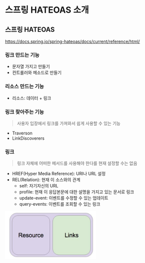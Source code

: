 # 스프링 HATEOAS 소개
## 스프링 HATEOAS
https://docs.spring.io/spring-hateoas/docs/current/reference/html/
### 링크 만드는 기능
- 문자열 가지고 만들기
- 컨트롤러와 메소드로 만들기
### 리소스 만드는 기능
- 리소스: 데이터 + 링크
### 링크 찾아주는 기능
> 사용자 입장에서 링크를 가져와서 쉽게 사용할 수 있는 기능  
- Traverson
- LinkDiscoverers
### 링크
> 링크 자체에 어떠한 메서드를 사용해야 한다를 현재 설정할 수는 없음  
- HREF(Hyper Media Reference): URI나 URL 설정
- REL(Relation): 현재 이 소스와의 관계
  - self: 자기자신의 URL
  - profile: 현재 이 응답본문에 대한 설명을 가지고 있는 문서로 링크
  - update-event: 이벤트를 수정할 수 있는 업데이트
  - query-events: 이벤트를 조회할 수 있는 링크
  
<img src="img/3-1.png" width="300">
  